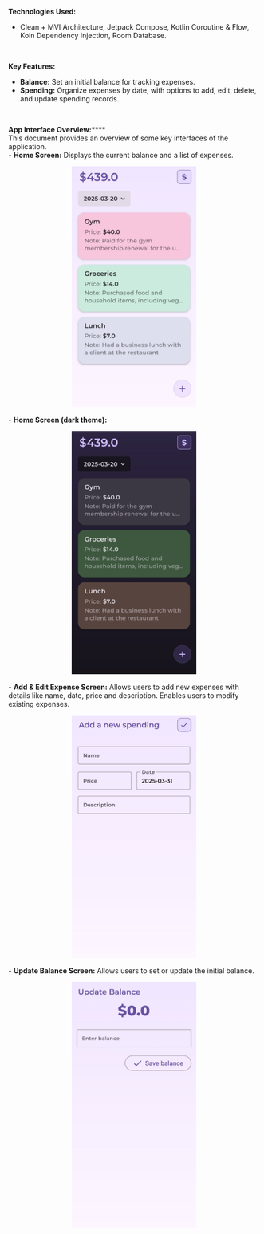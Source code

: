 **Technologies Used:** 
  - Clean + MVI Architecture, Jetpack Compose, Kotlin Coroutine & Flow, Koin Dependency Injection, Room Database.
<br>
    
****Key Features:****
  - **Balance:** Set an initial balance for tracking expenses.
  - **Spending:** Organize expenses by date, with options to add, edit, delete, and update spending records.
<br>

**App Interface Overview:******
<br>
This document provides an overview of some key interfaces of the application.
<br>
    - **Home Screen:** Displays the current balance and a list of expenses.
        <p align="center">
           <img src="images/IMG_overview_light.jpg" alt="Home Screen" width="250">
        </p>
    - **Home Screen (dark theme):**
        <p align="center">
           <img src="images/IMG_overview_dark.jpg" alt="Home Screen" width="250">
        </p>
    - **Add & Edit Expense Screen:** Allows users to add new expenses with details like name, date, price and description. Enables users to modify existing expenses.
        <p align="center">
           <img src="images/IMG_add.jpg" alt="Home Screen" width="250">
        </p>
    - **Update Balance Screen:** Allows users to set or update the initial balance.
        <p align="center">
           <img src="images/IMG_update.jpg" alt="Home Screen" width="250">
        </p>
